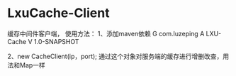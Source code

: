 # LxuCache-Client
缓存中间件客户端， 使用方法：
1、添加maven依赖
G com.luzeping
A LXU-Cache
V 1.0-SNAPSHOT   

2、new CacheClient(ip，port); 
通过这个对象对服务端的缓存进行增删改查，用法和Map一样
